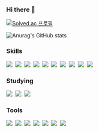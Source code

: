 ### Hi there 👋

[![Solved.ac
프로필](http://mazassumnida.wtf/api/v2/generate_badge?boj=mok06234)](https://solved.ac/mok06234)

![Anurag's GitHub stats](https://github-readme-stats.vercel.app/api?username=Jihookm&show_icons=true&theme=dark)

### Skills
<img src="https://img.shields.io/badge/Python-3766AB?style=flat-square&logo=Python&logoColor=white"/></a>&nbsp;
<img src="https://img.shields.io/badge/C-A8B9CC?style=flat-square&logo=C&logoColor=black"/></a>&nbsp;
<img src="https://img.shields.io/badge/C++-00599C?style=flat-square&logo=C%2B%2B&logoColor=white"/></a>&nbsp;
<img src="https://img.shields.io/badge/Linux-FCC624?style=flat-square&logo=Linux&logoColor=black"/></a>&nbsp;
<img src="https://img.shields.io/badge/MySQL-4479A1?style=flat-square&logo=MySQL&logoColor=white"/></a>&nbsp;
<img src="https://img.shields.io/badge/OpenGL-5586A4?style=flat-square&logo=OpenGL&logoColor=white"/></a>&nbsp;
<img src="https://img.shields.io/badge/HTML5-E34F26?style=flat-square&logo=HTML5&logoColor=white"/></a>&nbsp;
<img src="https://img.shields.io/badge/CSS3-1572B6?style=flat-square&logo=CSS3&logoColor=white"/></a>&nbsp;
<img src="https://img.shields.io/badge/React-61DAFB?style=flat-square&logo=React&logoColor=black"/></a>&nbsp;
<img src="https://img.shields.io/badge/Javascript-F7DF1E?style=flat-square&logo=Javascript&logoColor=black"/></a>&nbsp;

### Studying
<img src="https://img.shields.io/badge/Django-092E20?style=flat-square&logo=Django&logoColor=white"/></a>&nbsp;
<img src="https://img.shields.io/badge/Vue.js-4FC08D?style=flat-square&logo=Vue.js&logoColor=white"/></a>&nbsp;
<img src="https://img.shields.io/badge/node.js-339933?style=flat-square&logo=node.js&logoColor=white"/></a>&nbsp;

### Tools
<img src="https://img.shields.io/badge/Slack-E34F26?style=flat-square&logo=HTML5&logoColor=white" /></a>&nbsp;
<img src="https://img.shields.io/badge/Git-F05032?style=flat-square&logo=Git&logoColor=white" /></a>&nbsp;
<img src="https://img.shields.io/badge/GitHub-181717?style=flat-square&logo=GitHub&logoColor=white" /></a>&nbsp;
<img src="https://img.shields.io/badge/GitLab-FC6D26?style=flat-square&logo=GitLab&logoColor=white" /></a>&nbsp;
<img src="https://img.shields.io/badge/Notion-000000?style=flat-square&logo=Notion&logoColor=white" /></a>&nbsp;
<img src="https://img.shields.io/badge/Visual Studio Code-007ACC?style=flat-square&logo=Visual Studio Code&logoColor=white" /></a>&nbsp;
<img src="https://img.shields.io/badge/Google Colab-F9AB00?style=flat-square&logo=Google Colab&logoColor=white" /></a>&nbsp;


<!--
**Jihookm/Jihookm** is a ✨ _special_ ✨ repository because its `README.md` (this file) appears on your GitHub profile.

Here are some ideas to get you started:

- 🔭 I’m currently working on ...
- 🌱 I’m currently learning ...
- 👯 I’m looking to collaborate on ...
- 🤔 I’m looking for help with ...
- 💬 Ask me about ...
- 📫 How to reach me: ...
- 😄 Pronouns: ...
- ⚡ Fun fact: ...
-->
